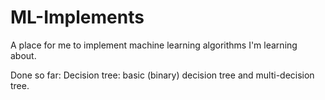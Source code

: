 # ML-Implements
A place for me to implement machine learning algorithms I'm learning about.

Done so far:
  Decision tree: basic (binary) decision tree and multi-decision tree.
